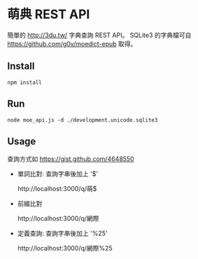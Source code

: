 
# 萌典 REST API

簡單的 http://3du.tw/ 字典查詢 REST API。
SQLite3 的字典檔可自 https://github.com/g0v/moedict-epub 取得。

## Install

    npm install
    
## Run

    node moe_api.js -d ./development.unicode.sqlite3

## Usage

查詢方式如 https://gist.github.com/4648550

* 單詞比對: 查詢字串後加上 '$'

    http://localhost:3000/q/萌$  
    
* 前綴比對    

    http://localhost:3000/q/網際

* 定義查詢: 查詢字串後加上 '%25'

    http://localhost:3000/q/網際%25

 
